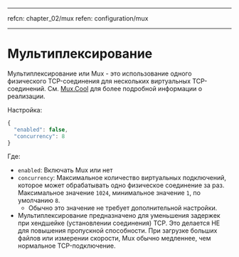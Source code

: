 * * *

refcn: chapter_02/mux refen: configuration/mux

* * *

# Мультиплексирование

Мультиплексирование или Mux - это использование одного физического TCP-соединения для нескольких виртуальных TCP-соединений. См. [Mux.Cool](https://www.v2ray.com/eng/protocols/muxcool.html) для более подробной информации о реализации.

Настройка:

```javascript
{
  "enabled": false,
  "concurrency": 8
}
```

Где:

* `enabled`: Включать Mux или нет
* `concurrency`: Максимальное количество виртуальных подключений, которое может обрабатывать одно физическое соединение за раз. Максимальное значение `1024`, минимальное значение `1`, по умолчанию `8`. 
  * Обычно это значение не требует дополнительной настройки.
* Мультиплексирование предназначено для уменьшения задержек при хендшейке (установлении соединения) TCP. Это делается НЕ для повышения пропускной способности. При загрузке больших файлов или измерении скорости, Mux обычно медленнее, чем нормальное TCP-подключение.